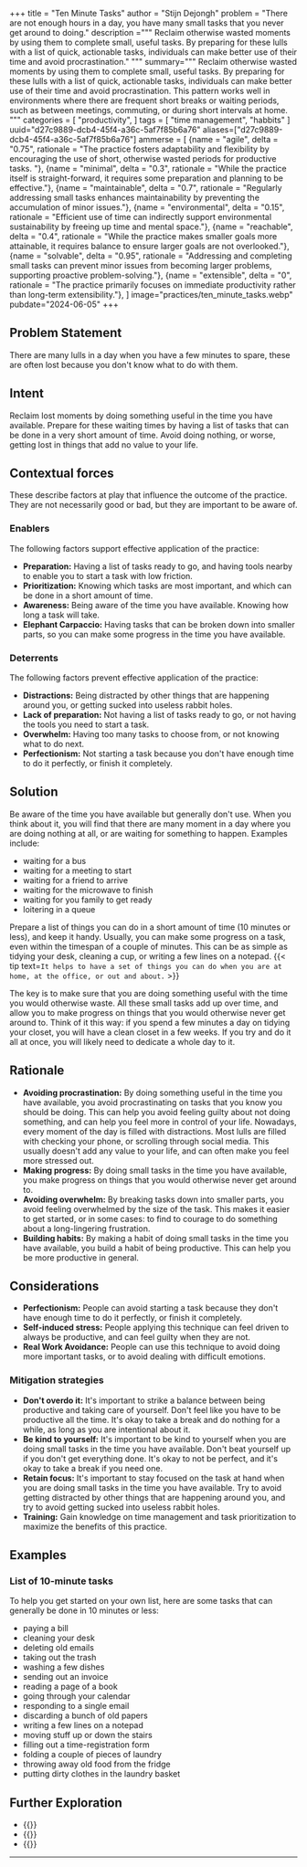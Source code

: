 +++
title = "Ten Minute Tasks"
author = "Stijn Dejongh"
problem = "There are not enough hours in a day, you have many small tasks that you never get around to doing."
description ="""
Reclaim otherwise wasted moments by using them to complete small, useful tasks. By preparing for these lulls with a list of quick,
actionable tasks, individuals can make better use of their time and avoid procrastination."
"""
summary="""
Reclaim otherwise wasted moments by using them to complete small, useful tasks. By preparing for these lulls with a list of quick, actionable 
tasks, individuals can make better use of their time and avoid procrastination. This pattern works well in environments where there are frequent short breaks or waiting periods, such as between meetings, commuting, or during short intervals at home. 
"""
categories = [
    "productivity",
]
tags = [
    "time management", "habbits"
]
uuid="d27c9889-dcb4-45f4-a36c-5af7f85b6a76"
aliases=["d27c9889-dcb4-45f4-a36c-5af7f85b6a76"]
ammerse = [
    {name = "agile", delta = "0.75", rationale = "The practice fosters adaptability and flexibility by encouraging the use of short, otherwise wasted periods for productive tasks. "},
    {name = "minimal", delta = "0.3", rationale = "While the practice itself is straight-forward, it requires some preparation and planning to be effective."},
    {name = "maintainable", delta = "0.7", rationale = "Regularly addressing small tasks enhances maintainability by preventing the accumulation of minor issues."},
    {name = "environmental", delta = "0.15", rationale = "Efficient use of time can indirectly support environmental sustainability by freeing up time and mental space."},
    {name = "reachable", delta = "0.4", rationale = "While the practice makes smaller goals more attainable, it requires balance to ensure larger goals are not overlooked."},
    {name = "solvable", delta = "0.95", rationale = "Addressing and completing small tasks can prevent minor issues from becoming larger problems, supporting proactive problem-solving."},
    {name = "extensible", delta = "0", rationale = "The practice primarily focuses on immediate productivity rather than long-term extensibility."},
]
image="practices/ten_minute_tasks.webp"
pubdate="2024-06-05"
+++

## Problem Statement

There are many lulls in a day when you have a few minutes to spare, these are often lost because you don't know what to do with them.

## Intent

Reclaim lost moments by doing something useful in the time you have available. Prepare for these waiting times by having a list of tasks that
can be done in a very short amount of time. Avoid doing nothing, or worse, getting lost in things that add no value to your life.

## Contextual forces
These describe factors at play that influence the outcome of the practice. They are not necessarily good or bad, but they are important to be aware of.

### Enablers
The following factors support effective application of the practice:

* **Preparation:** Having a list of tasks ready to go, and having tools nearby to enable you to start a task with low friction.
* **Prioritization:** Knowing which tasks are most important, and which can be done in a short amount of time.
* **Awareness:** Being aware of the time you have available. Knowing how long a task will take.
* **Elephant Carpaccio:** Having tasks that can be broken down into smaller parts, so you can make some progress in the time you have available.

### Deterrents
The following factors prevent effective application of the practice:

* **Distractions:** Being distracted by other things that are happening around you, or getting sucked into useless rabbit holes.
* **Lack of preparation:** Not having a list of tasks ready to go, or not having the tools you need to start a task.
* **Overwhelm:** Having too many tasks to choose from, or not knowing what to do next.
* **Perfectionism:** Not starting a task because you don't have enough time to do it perfectly, or finish it completely.

## Solution

Be aware of the time you have available but generally don't use. When you think about it, you will find that there are many moment in a day
where you are doing nothing at all, or are waiting for something to happen. Examples include:

* waiting for a bus
* waiting for a meeting to start
* waiting for a friend to arrive
* waiting for the microwave to finish
* waiting for you family to get ready
* loitering in a queue

Prepare a list of things you can do in a short amount of time (10 minutes or less), and keep it handy. Usually, you can make some progress on a
task, even within the timespan of a couple of minutes. This can be as simple as tidying your desk, cleaning a cup, or writing a few lines on a 
notepad. 
{{< tip text=`It helps to have a set of things you can do when you are at home, at the office, or out and about.` >}}

The key is to make sure that you are doing something useful with the time you would otherwise waste. All these small tasks add up over time, and
allow you to make progress on things that you would otherwise never get around to. Think of it this way: if you spend a few minutes a day on
tidying your closet, you will have a clean closet in a few weeks. If you try and do it all at once, you will likely need to dedicate a whole day
to it.

## Rationale

* **Avoiding procrastination:** By doing something useful in the time you have available, you avoid procrastinating on tasks that you know you
  should be doing. This can help you avoid feeling guilty about not doing something, and can help you feel more in control of your life. 
  Nowadays, every moment of the day is filled with distractions. Most lulls are filled with checking your phone, or scrolling through social 
  media. This usually doesn't add any value to your life, and can often make you feel more stressed out.
* **Making progress:** By doing small tasks in the time you have available, you make progress on things that you would otherwise never get around
  to.
* **Avoiding overwhelm:** By breaking tasks down into smaller parts, you avoid feeling overwhelmed by the size of the task. This makes it easier
  to get started, or in some cases: to find to courage to do something about a long-lingering frustration.
* **Building habits:** By making a habit of doing small tasks in the time you have available, you build a habit of being productive. This can help
  you be more productive in general.

## Considerations

* **Perfectionism:** People can avoid starting a task because they don't have enough time to do it perfectly, or finish it completely.
* **Self-induced stress:** People applying this technique can feel driven to always be productive, and can feel guilty when they are not.
* **Real Work Avoidance:** People can use this technique to avoid doing more important tasks, or to avoid dealing with difficult emotions.

### Mitigation strategies

* **Don't overdo it:** It's important to strike a balance between being productive and taking care of yourself. Don't feel like you have to be
  productive all the time. It's okay to take a break and do nothing for a while, as long as you are intentional about it.
* **Be kind to yourself:** It's important to be kind to yourself when you are doing small tasks in the time you have available. Don't beat yourself
  up if you don't get everything done. It's okay to not be perfect, and it's okay to take a break if you need one.
* **Retain focus:** It's important to stay focused on the task at hand when you are doing small tasks in the time you have available. Try to avoid
  getting distracted by other things that are happening around you, and try to avoid getting sucked into useless rabbit holes.
* **Training:** Gain knowledge on time management and task prioritization to maximize the benefits of this practice.

## Examples

### List of 10-minute tasks

To help you get started on your own list, here are some tasks that can generally be done in 10 minutes or less:

* paying a bill
* cleaning your desk
* deleting old emails
* taking out the trash
* washing a few dishes
* sending out an invoice
* reading a page of a book
* going through your calendar
* responding to a single email
* discarding a bunch of old papers
* writing a few lines on a notepad
* moving stuff up or down the stairs
* filling out a time-registration form
* folding a couple of pieces of laundry
* throwing away old food from the fridge
* putting dirty clothes in the laundry basket

## Further Exploration

* {{<reference author="Covey, S. R.; Collins, J."
  year="2004"
  title="The 7 Habits of Highly Effective People: Powerful Lessons in Personal Change"
  publisher="Free Press"
  isbn="0743269519"
  link="https://www.goodreads.com/book/show/36072.The_7_Habits_of_Highly_Effective_People" >}}
* {{<reference author="Clear, J."
  year="2018"
  title="Atomic Habits: An Easy & Proven Way to Build Good Habits & Break Bad Ones"
  publisher="Avery"
  isbn="0735211299"
  link="https://www.goodreads.com/book/show/40244063-atomic-habits" >}}
* {{<reference author="Dicks, M."
  year="2022"
  title="Someday Is Today: 22 Simple, Actionable Ways to Propel Your Creative Life"
  publisher="New World Library ]"
  isbn="1608687503"
  link="https://www.goodreads.com/book/show/60965575-someday-is-today" >}}

---


